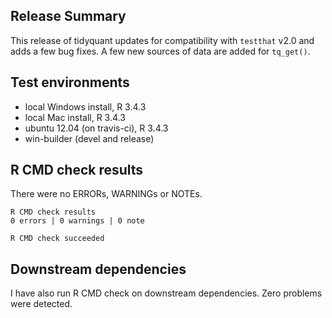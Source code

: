 ## Release Summary
This release of tidyquant updates for compatibility with `testthat` v2.0 and
adds a few bug fixes. A few new sources of data are added for `tq_get()`.

## Test environments
* local Windows install, R 3.4.3
* local Mac install, R 3.4.3
* ubuntu 12.04 (on travis-ci), R 3.4.3
* win-builder (devel and release)

## R CMD check results
There were no ERRORs, WARNINGs or NOTEs.

    R CMD check results
    0 errors | 0 warnings | 0 note 

    R CMD check succeeded

## Downstream dependencies
I have also run R CMD check on downstream dependencies. Zero problems were detected.
